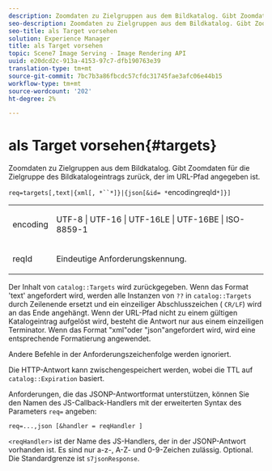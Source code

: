 ```yaml
---
description: Zoomdaten zu Zielgruppen aus dem Bildkatalog. Gibt Zoomdaten für die Zielgruppe des Bildkatalogeintrags zurück, der im URL-Pfad angegeben ist.
seo-description: Zoomdaten zu Zielgruppen aus dem Bildkatalog. Gibt Zoomdaten für die Zielgruppe des Bildkatalogeintrags zurück, der im URL-Pfad angegeben ist.
seo-title: als Target vorsehen
solution: Experience Manager
title: als Target vorsehen
topic: Scene7 Image Serving - Image Rendering API
uuid: e20dcd2c-913a-4153-97c7-dfb190763e39
translation-type: tm+mt
source-git-commit: 7bc7b3a86fbcdc57cfdc31745fae3afc06e44b15
workflow-type: tm+mt
source-wordcount: '202'
ht-degree: 2%

---
```



# als Target vorsehen{#targets}

Zoomdaten zu Zielgruppen aus dem Bildkatalog. Gibt Zoomdaten für die Zielgruppe des Bildkatalogeintrags zurück, der im URL-Pfad angegeben ist.

`req=targets[,text|{xml[, *``*]}|{json[&id= *`encodingreqId`*]}]`

<table id="simpletable_D64E706258FD4A9C9C8026D97B472FCC"> 
 <tr class="strow"> 
  <td class="stentry"> <p><span class="codeph"><span class="varname"> encoding</span> </span> </p> </td> 
  <td class="stentry"> <p><span class="codeph"> UTF-8 | UTF-16 | UTF-16LE | UTF-16BE | ISO-8859-1</span> </p></td> 
 </tr> 
 <tr class="strow"> 
  <td class="stentry"> <p><span class="codeph"><span class="varname"> reqId</span></span> </p></td> 
  <td class="stentry"> <p>Eindeutige Anforderungskennung. </p></td> 
 </tr> 
</table>

Der Inhalt von `catalog::Targets` wird zurückgegeben. Wenn das Format &#39;text&#39; angefordert wird, werden alle Instanzen von `??` in `catalog::Targets` durch Zeilenende ersetzt und ein einzeiliger Abschlusszeichen ( `CR/LF`) wird an das Ende angehängt. Wenn der URL-Pfad nicht zu einem gültigen Katalogeintrag aufgelöst wird, besteht die Antwort nur aus einem einzeiligen Terminator. Wenn das Format &quot;xml&quot;oder &quot;json&quot;angefordert wird, wird eine entsprechende Formatierung angewendet.

Andere Befehle in der Anforderungszeichenfolge werden ignoriert.

Die HTTP-Antwort kann zwischengespeichert werden, wobei die TTL auf `catalog::Expiration` basiert.

Anforderungen, die das JSONP-Antwortformat unterstützen, können Sie den Namen des JS-Callback-Handlers mit der erweiterten Syntax des Parameters `req=` angeben:

`req=...,json [&handler = reqHandler ]`

`<reqHandler>` ist der Name des JS-Handlers, der in der JSONP-Antwort vorhanden ist. Es sind nur a-z-, A-Z- und 0-9-Zeichen zulässig. Optional. Die Standardgrenze ist `s7jsonResponse`.
